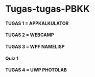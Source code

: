 # Tugas-tugas-PBKK

#### TUGAS 1 = APPKALKULATOR
#### TUGAS 2 = WEBCAMP
#### TUGAS 3 = WPF NAMELISP
#### Quiz 1 
#### TUGAS 4 = UWP PHOTOLAB
